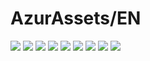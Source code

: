 # AzurAssets/EN
![](https://img.shields.io/badge/EN-8.2.286-blue?style=flat-square)
![](https://img.shields.io/badge/CV-588-blue?style=flat-square)
![](https://img.shields.io/badge/L2D-639-blue?style=flat-square)
![](https://img.shields.io/badge/PIC-22-blue?style=flat-square)
![](https://img.shields.io/badge/BGM-22-blue?style=flat-square)
![](https://img.shields.io/badge/CIPHER-45-blue?style=flat-square)
![](https://img.shields.io/badge/MANGA-64-blue?style=flat-square)
![](https://img.shields.io/badge/PAINTING-223-blue?style=flat-square)
![](https://img.shields.io/badge/DORM-57-blue?style=flat-square)